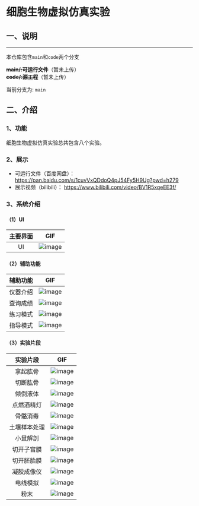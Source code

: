 # 细胞生物虚拟仿真实验
## 一、说明
___

本仓库包含`main`和`code`两个分支

**~~main/:可运行文件~~**（暂未上传）<br>
**~~code/:源工程~~**（暂未上传）

当前分支为: `main`
 ## 二、介绍
### 1、功能
细胞生物虚拟仿真实验总共包含八个实验。
<br>
### 2、展示
* 可运行文件（百度网盘）：https://pan.baidu.com/s/1cuvVxQDdoQ4pJ54Fy5H9Ug?pwd=h279 <br>
* 展示视频（bilibili）： https://www.bilibili.com/video/BV1R5xqeEE3f/
### 3、系统介绍
#### （1）UI
| 主要界面  | GIF |
| :-------: | :---: | 
|   UI  | ![image](https://github.com/ColdPlayll/Gif/blob/main/Cell/ui.gif?raw=true) |
#### （2）辅助功能
| 辅助功能   | GIF |
| :-------: | :---: | 
|   仪器介绍  | ![image](https://github.com/ColdPlayll/Gif/blob/main/Cell/yiqizhanshi.gif?raw=true) |
|   查询成绩  | ![image](https://github.com/ColdPlayll/Gif/blob/main/Cell/chengji.gif?raw=true) |
|   练习模式  | ![image](https://github.com/ColdPlayll/Gif/blob/main/Cell/lianxi.gif?raw=true) |
|   指导模式  | ![image](https://github.com/ColdPlayll/Gif/blob/main/Cell/zhidao.gif?raw=true) |
#### （3）实验片段
| 实验片段   | GIF |
| :-------: | :---: | 
|   拿起肱骨  | ![image](https://github.com/ColdPlayll/Gif/blob/main/Cell/nagonggu.gif?raw=true) |
|   切断肱骨  | ![image](https://github.com/ColdPlayll/Gif/blob/main/Cell/qiegutou.gif?raw=true) |
|   倾倒液体  | ![image](https://github.com/ColdPlayll/Gif/blob/main/Cell/daoyeti.gif?raw=true) |
|   点燃酒精灯  | ![image](https://github.com/ColdPlayll/Gif/blob/main/Cell/dianjiujing.gif?raw=true) |
|   骨骼消毒  | ![image](https://github.com/ColdPlayll/Gif/blob/main/Cell/xiaodu.gif?raw=true) |
|   土壤样本处理  | ![image](https://github.com/ColdPlayll/Gif/blob/main/Cell/turang.gif?raw=true) |
|   小鼠解剖  | ![image](https://github.com/ColdPlayll/Gif/blob/main/Cell/xiaoshu.gif?raw=true) |
|   切开子宫膜  | ![image](https://github.com/ColdPlayll/Gif/blob/main/Cell/jianzigong.gif?raw=true) |
|   切开胚胎膜  | ![image](https://github.com/ColdPlayll/Gif/blob/main/Cell/jianpeitai.gif?raw=true) |
|   凝胶成像仪 | ![image](https://github.com/ColdPlayll/Gif/blob/main/Cell/shiyanyiqi.gif?raw=true) |
|   电线模拟  | ![image](https://github.com/ColdPlayll/Gif/blob/main/Cell/dianxian.gif?raw=true) |
|   粉末  | ![image](https://github.com/ColdPlayll/Gif/blob/main/Cell/fenmo.gif?raw=true) |





